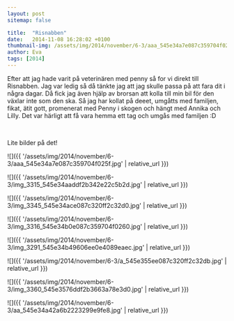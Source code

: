 ```yaml
---
layout: post
sitemap: false

title:  "Risnabben"
date:   2014-11-08 16:28:02 +0100
thumbnail-img: /assets/img/2014/november/6-3/aaa_545e34a7e087c359704f025f.jpg
author: Eva
tags: [2014]
---
```


Efter att jag hade varit på veterinären med penny så for vi direkt till Risnabben. Jag var ledig så då tänkte jag att jag skulle passa på att fara dit i några dagar. Då fick jag även hjälp av brorsan att kolla till min bil för den växlar inte som den ska. Så jag har kollat på deeet, umgåtts med familjen, fikat, ätit gott, promenerat med Penny i skogen och hängt med Annika och Lilly. Det var härligt att få vara hemma ett tag och umgås med familjen :D




 




Lite bilder på det!

![]({{ '/assets/img/2014/november/6-3/aaa_545e34a7e087c359704f025f.jpg'  | relative_url }})

![]({{ '/assets/img/2014/november/6-3/img_3315_545e34aaddf2b342e22c5b2d.jpg'  | relative_url }})

![]({{ '/assets/img/2014/november/6-3/img_3345_545e34ace087c320ff2c32d0.jpg'  | relative_url }})

![]({{ '/assets/img/2014/november/6-3/img_3316_545e34b0e087c359704f0260.jpg'  | relative_url }})

![]({{ '/assets/img/2014/november/6-3/img_3291_545e34b49606ee0e4089eaec.jpg'  | relative_url }})

![]({{ '/assets/img/2014/november/6-3/a_545e355ee087c320ff2c32db.jpg'  | relative_url }})

![]({{ '/assets/img/2014/november/6-3/img_3360_545e3576ddf2b3663a78e3d0.jpg'  | relative_url }})

![]({{ '/assets/img/2014/november/6-3/aa_545e34a42a6b2223299e9fe8.jpg'  | relative_url }})

